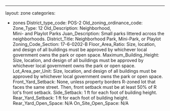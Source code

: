 ---
layout: zone
categories: 
  - zones
District_type_code: POS-2
Old_zoning_ordinance_code: 
Zone_Type: 12
Old_Description: Neighborhood,  
Mini- and Playlot Parks
Juan_Description: Small parks littered across the neighborhoods.
District_Title: Neighborhood Park, Mini-Park, or Playlot
Zoning_Code_Section: 17-6-0202-B
Floor_Area_Ratio: Size, location, and design of all buildings must be approved by whichever local government owns the park or open space.
Maximum_Building_Height: Size, location, and design of all buildings must be approved by whichever local government owns the park or open space.
Lot_Area_per_Unit: Size, location, and design of all buildings must be approved by whichever local government owns the park or open space.
Front_Yard_Setback: None, unless property borders R-zoned lot that faces the same street. Then, front setback must be at least 50% of R lot's front setback.
Side_Setback: 1 ft for each foot of building height.
Rear_Yard_Setback: 1 ft for each foot of building height.
Rear_Yard_Open_Space: N/A
On_Site_Open_Space: N/A

